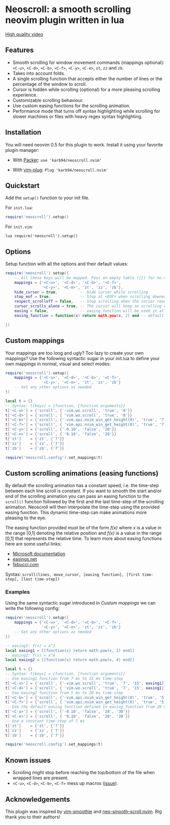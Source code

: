# Neoscroll: a smooth scrolling neovim plugin written in lua

[High quality video](https://user-images.githubusercontent.com/41967813/113148268-93727b80-9229-11eb-993b-f55ad2bec808.mp4)


## Features
* Smooth scrolling for window movement commands (mappings optional): `<C-u>`, `<C-d>`, `<C-b>`, `<C-f>`, `<C-y>`, `<C-e>`, `zt`, `zz` and `zb`.
* Takes into account folds.
* A single scrolling function that accepts either the number of lines or the percentage of the window to scroll.
* Cursor is hidden while scrolling (optional) for a more pleasing scrolling experience.
* Customizable scrolling behaviour.
* Use custom easing functions for the scrolling animation.
* Performance mode that turns off syntax highlighting while scrolling for slower machines or files with heavy regex syntax highlighting.

## Installation
You will need neovim 0.5 for this plugin to work. Install it using your favorite plugin manager:

- With [Packer](https://github.com/wbthomason/packer.nvim): `use 'karb94/neoscroll.nvim'`

- With [vim-plug](https://github.com/junegunn/vim-plug): `Plug 'karb94/neoscroll.nvim'`


## Quickstart
Add the `setup()` function to your init file.

For `init.lua`:
```Lua
require('neoscroll').setup()
```
For `init.vim`:
```Vim
lua require('neoscroll').setup()
```


## Options
Setup function with all the options and their default values:
```Lua
require('neoscroll').setup({
    -- All these keys will be mapped. Pass an empty table ({}) for no mappings
    mappings = {'<C-u>', '<C-d>', '<C-b>', '<C-f>',
                '<C-y>', '<C-e>', 'zt', 'zz', 'zb'},
    hide_cursor = true,          -- Hide cursor while scrolling
    stop_eof = true,             -- Stop at <EOF> when scrolling downwards
    respect_scrolloff = false,   -- Stop scrolling when the cursor reaches the scrolloff margin of the file
    cursor_scrolls_alone = true, -- The cursor will keep on scrolling even if the window cannot scroll further
    easing = false,              -- easing_function will be used in all scrolling animations with some defaults
    easing_function = function(x) return math.pow(x, 2) end -- default easing function

})
```


## Custom mappings
Your mappings are too long and ugly? Too lazy to create your own mappings? Use the following syntactic sugar in your init.lua to define your own mappings in normal, visual and select modes:
```Lua
require('neoscroll').setup({
    mappings = {'<C-u>', '<C-d>', '<C-b>', '<C-f>',
                '<C-y>', '<C-e>', 'zt', 'zz', 'zb'}
    -- Set any other options as needed
})

local t = {}
-- Syntax: t[keys] = {function, {function arguments}}
t['<C-u>'] = {'scroll', {'-vim.wo.scroll', 'true', '8'}}
t['<C-d>'] = {'scroll', { 'vim.wo.scroll', 'true', '8'}}
t['<C-b>'] = {'scroll', {'-vim.api.nvim_win_get_height(0)', 'true', '7'}}
t['<C-f>'] = {'scroll', { 'vim.api.nvim_win_get_height(0)', 'true', '7'}}
t['<C-y>'] = {'scroll', {'-0.10', 'false', '20'}}
t['<C-e>'] = {'scroll', { '0.10', 'false', '20'}}
t['zt']    = {'zt', {'7'}}
t['zz']    = {'zz', {'7'}}
t['zb']    = {'zb', {'7'}}

require('neoscroll.config').set_mappings(t)
```


## Custom scrolling animations (easing functions)
By default the scrolling animation has a constant speed, i.e. the time-step between each line scroll is constant. 
If you want to smooth the start and/or end of the scrolling animation you can pass an easing function to the
`scroll()` function followed by the first and the last time-step of the scrolling animation. Neoscroll will then
interpolate the time-step using the provided easing function. This dynamic time-step can make animations more
pleasing to the eye.

The easing function provided must be of the form _f(x)_ where _x_ is a value in the range [0,1] denoting the
relative position and _f(x)_ is a value in the range [0,1] that represents the relative time. To learn more about
easing functions here are some useful links:
* [Microsoft documentation](https://docs.microsoft.com/en-us/dotnet/desktop/wpf/graphics-multimedia/easing-functions?view=netframeworkdesktop-4.8)
* [easings.net](https://easings.net/)
* [febucci.com](https://www.febucci.com/2018/08/easing-functions/)

Syntax: `scroll(lines, move_cursor, [easing function], [first time-step], [last time-step])`
### Examples
Using the same syntactic sugar introduced in _Custom mappings_ we can write the following config:
```Lua
require('neoscroll').setup({
    mappings = {'<C-u>', '<C-d>', '<C-b>', '<C-f>',
                '<C-y>', '<C-e>', 'zt', 'zz', 'zb'}
    -- Set any other options as needed
})

-- easing1: f(x) = x^2
local easing1 = [[function(x) return math.pow(x, 2) end]]
-- easing2: f(x) = x^4
local easing2 = [[function(x) return math.pow(x, 4) end]]

local t = {}
-- Syntax: t[keys] = {function, {function arguments}}
-- Use easing1 function from 7 ms to 15 ms time-step
t['<C-u>'] = {'scroll', {'-vim.wo.scroll', 'true', '7', '15', easing1}}
t['<C-d>'] = {'scroll', { 'vim.wo.scroll', 'true', '7', '15', easing1}}
-- Use easing2 function from 5 ms to 20 ms time-step
t['<C-b>'] = {'scroll', {'-vim.api.nvim_win_get_height(0)', 'true', '5', '20', easing2}}
t['<C-f>'] = {'scroll', { 'vim.api.nvim_win_get_height(0)', 'true', '5', '20', easing2}}
-- Use the default easing function defined in easing_function from 20 ms to 30 ms time-step
t['<C-y>'] = {'scroll', {'-0.10', 'false', '20', '30'}}
t['<C-e>'] = {'scroll', { '0.10', 'false', '20', '30'}}
-- Use a constant time-step of 7 ms
t['zt']    = {'zt', {'7'}}
t['zz']    = {'zz', {'7'}}
t['zb']    = {'zb', {'7'}}

require('neoscroll.config').set_mappings(t)
```


## Known issues
* Scrolling might stop before reaching the top/bottom of the file when wrapped lines are present.
* `<C-u>`, `<C-d>`, `<C-b>`, `<C-f>` mess up macros ([issue](https://github.com/karb94/neoscroll.nvim/issues/9)).


## Acknowledgements
This plugin was inspired by [vim-smoothie](https://github.com/psliwka/vim-smoothie) and [neo-smooth-scroll.nvim](https://github.com/cossonleo/neo-smooth-scroll.nvim).
Big thank you to their authors!
